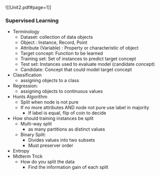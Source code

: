 ![[Unit2.pdf#page=1]]
### Supervised Learning
- Terminology
	- Dataset: collection of data objects
	- Object : Instance, Record, Point 
	- Attribute (Variable) : Property or characteristic of object
	- Target concept: Function to be learned
	- Training set: Set of instances to predict target concept
	- Test set: Instances used to evaluate model (candidate concept)
	- Candidate: Concept that could model target concept
- Classification
	- assigning objects to a class
- Regression:
	- assigning objects to continuous values
- Hunts Algorithm
	- Split when node is not pure
	- If no more attributes AND node not pure use label in majority
		- If label is equal, flip of coin to decide
- How should training instances be split
	- Multi-way split
		- as many partitions as distinct values
	- Binary Split:
		- Divides values into two subsets
		- Must preserver order
- Entropy
- Midterm Trick
	- How do you split the data
		- Find the information gain of each split